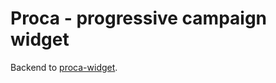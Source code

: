 # Proca - progressive campaign widget

Backend to [proca-widget](https://github.com/TechToThePeople/nodepetition).

